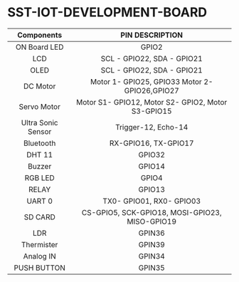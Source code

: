 # SST-IOT-DEVELOPMENT-BOARD

| **Components** | **PIN DESCRIPTION** |
|:----:|:----:|
| ON Board LED | GPIO2 |
| LCD | SCL - GPIO22, SDA - GPIO21 |
| OLED | SCL - GPIO22, SDA - GPIO21 |
|DC Motor | Motor 1- GPIO25, GPIO33 Motor 2- GPIO26,GPIO27|
|Servo Motor | Motor S1- GPIO12, Motor S2- GPIO2, Motor S3-GPIO15|
|Ultra Sonic Sensor | Trigger-12, Echo-14 |
|Bluetooth| RX-GPIO16, TX-GPIO17 |
|DHT 11| GPIO32 |
|Buzzer | GPIO14 |
|RGB LED | GPIO4 |
|RELAY | GPIO13 |
|UART 0 | TX0- GPIO01, RX0- GPIO03 |
| SD CARD | CS-GPIO5, SCK-GPIO18, MOSI-GPIO23, MISO-GPIO19 | 
|LDR | GPIN36 |
|Thermister | GPIN39 |
| Analog IN | GPIN34 |
| PUSH BUTTON | GPIN35 |

